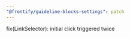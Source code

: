 ```yaml
---
"@frontify/guideline-blocks-settings": patch
---
```


fix(LinkSelector): initial click triggered twice

